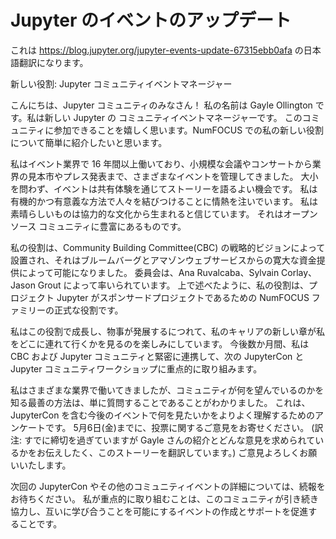 <!-- # Jupyter Events Update -->
# Jupyter のイベントのアップデート

これは https://blog.jupyter.org/jupyter-events-update-67315ebb0afa の日本語翻訳になります。

<!-- New Role: Jupyter Community Events Manager -->
新しい役割: Jupyter コミュニティイベントマネージャー

<!-- Hello Jupyter Community!
My name is Gayle Ollington, and I am the new Jupyter Community Events Manager.
I am thrilled to be joining this community and would like to briefly introduce my new role at NumFOCUS. -->
こんにちは、Jupyter コミュニティのみなさん！
私の名前は Gayle Ollington です。私は新しい Jupyter の コミュニティイベントマネージャーです。
このコミュニティに参加できることを嬉しく思います。NumFOCUS での私の新しい役割について簡単に紹介したいと思います。

<!-- I have worked in the event industry for 16+ years, and have managed a wide variety of events ranging from small meetings and concerts to industry trade shows and press launches.
Big or small, an event is an opportunity to tell a story through a shared experience.
I am passionate about bringing people together in organic and meaningful ways.
I believe great things come out of collaborative culture.
Something that the open-source community has in abundance. -->
私はイベント業界で 16 年間以上働いており、小規模な会議やコンサートから業界の見本市やプレス発表まで、さまざまなイベントを管理してきました。
大小を問わず、イベントは共有体験を通じてストーリーを語るよい機会です。
私は有機的かつ有意義な方法で人々を結びつけることに情熱を注いでいます。
私は素晴らしいものは協力的な文化から生まれると信じています。
それはオープンソース コミュニティに豊富にあるものです。

<!-- My role was created by the strategic vision of the Community Building Committee (CBC) and is made possible by generous funding from Bloomberg and Amazon Web Services.
The committee is led by Ana Ruvalcaba, Sylvain Corlay, and Jason Grout.
As I mentioned above, my role is formally a part of the NumFOCUS family for which Project Jupyter is a Sponsored Project. -->
私の役割は、Community Building Committee(CBC) の戦略的ビジョンによって設置され、それはブルームバーグとアマゾンウェブサービスからの寛大な資金提供によって可能になりました。
委員会は、Ana Ruvalcaba、Sylvain Corlay、Jason Grout によって率いられています。
上で述べたように、私の役割は、プロジェクト Jupyter がスポンサードプロジェクトであるための NumFOCUS ファミリーの正式な役割です。

<!-- I look forward to seeing where this new chapter of my career will take me as I grow and develop in this role.
During these next few months, I will be working closely with the CBC and the Jupyter community to focus on the next JupyterCon as well as Jupyter Community Workshops. -->
私はこの役割で成長し、物事が発展するにつれて、私のキャリアの新しい章が私をどこに連れて行くかを見るのを楽しみにしています。
今後数か月間、私は CBC および Jupyter コミュニティと緊密に連携して、次の JupyterCon と Jupyter コミュニティワークショップに重点的に取り組みます。

<!-- I have worked in a variety of industries and have found that the best way to know what a community wants is to simply ask.
Here is a poll to give me a better idea of what you would like to see in upcoming events, including JupyterCon.
Please share your thoughts on the poll no later than Fri, May 6th.
Thank you in advance for the valuable input. -->
私はさまざまな業界で働いてきましたが、コミュニティが何を望んでいるのかを知る最善の方法は、単に質問することであることがわかりました。
これは、JupyterCon を含む今後のイベントで何を見たいかをよりよく理解するためのアンケートです。
5月6日(金)までに、投票に関するご意見をお寄せください。
(訳注: すでに締切を過ぎていますが Gayle さんの紹介とどんな意見を求められているかをお伝えしたく、このストーリーを翻訳しています。)
ご意見よろしくお願いいたします。

<!-- Stay tuned for more details on the next JupyterCon as well as other community events.
My focus will be on facilitating creating and supporting events that will enable this community to continue to work together and learn from one another. -->
次回の JupyterCon やその他のコミュニティイベントの詳細については、続報をお待ちください。
私が重点的に取り組むことは、このコミュニティが引き続き協力し、互いに学び合うことを可能にするイベントの作成とサポートを促進することです。
